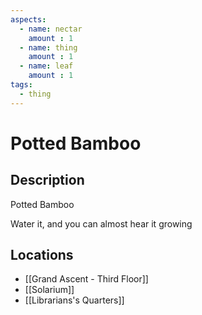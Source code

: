 ```yaml
---
aspects: 
  - name: nectar
    amount : 1
  - name: thing
    amount : 1
  - name: leaf
    amount : 1
tags:
  - thing
---
```


# Potted Bamboo

## Description
Potted Bamboo

Water it, and you can almost hear it growing
## Locations
- [[Grand Ascent - Third Floor]]
- [[Solarium]]
- [[Librarians's Quarters]]
